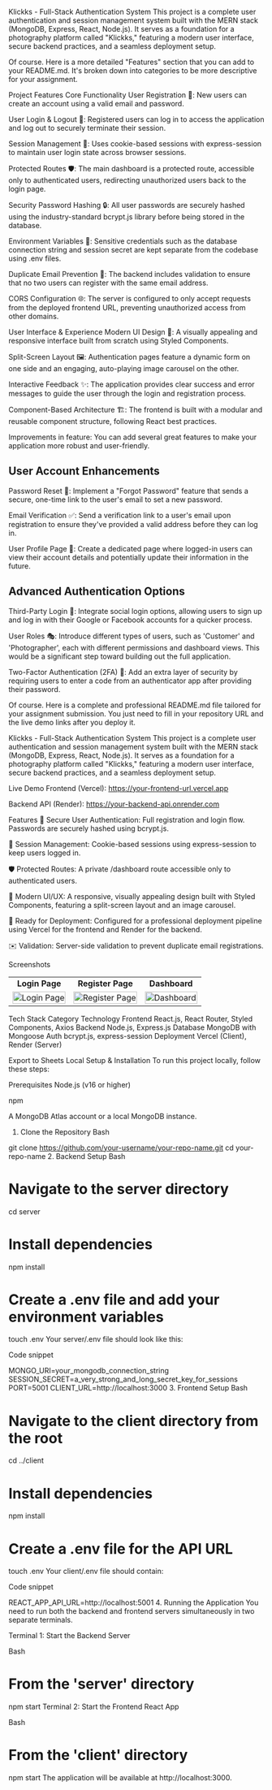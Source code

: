 Klickks - Full-Stack Authentication System
This project is a complete user authentication and session management system built with the MERN stack (MongoDB, Express, React, Node.js). It serves as a foundation for a photography platform called "Klickks," featuring a modern user interface, secure backend practices, and a seamless deployment setup.

Of course. Here is a more detailed "Features" section that you can add to your README.md. It's broken down into categories to be more descriptive for your assignment.

Project Features
Core Functionality
User Registration 📝: New users can create an account using a valid email and password.

User Login & Logout 🔑: Registered users can log in to access the application and log out to securely terminate their session.

Session Management 🍪: Uses cookie-based sessions with express-session to maintain user login state across browser sessions.

Protected Routes 🛡️: The main dashboard is a protected route, accessible only to authenticated users, redirecting unauthorized users back to the login page.

Security
Password Hashing 🔒: All user passwords are securely hashed using the industry-standard bcrypt.js library before being stored in the database.

Environment Variables 🤫: Sensitive credentials such as the database connection string and session secret are kept separate from the codebase using .env files.

Duplicate Email Prevention 🚫: The backend includes validation to ensure that no two users can register with the same email address.

CORS Configuration 🌐: The server is configured to only accept requests from the deployed frontend URL, preventing unauthorized access from other domains.

User Interface & Experience
Modern UI Design 🎨: A visually appealing and responsive interface built from scratch using Styled Components.

Split-Screen Layout 🖼️: Authentication pages feature a dynamic form on one side and an engaging, auto-playing image carousel on the other.

Interactive Feedback ✨: The application provides clear success and error messages to guide the user through the login and registration process.

Component-Based Architecture 🏗️: The frontend is built with a modular and reusable component structure, following React best practices.


Improvements in feature:
You can add several great features to make your application more robust and user-friendly.

## User Account Enhancements
Password Reset 🔑: Implement a "Forgot Password" feature that sends a secure, one-time link to the user's email to set a new password.

Email Verification ✅: Send a verification link to a user's email upon registration to ensure they've provided a valid address before they can log in.

User Profile Page 👤: Create a dedicated page where logged-in users can view their account details and potentially update their information in the future.

## Advanced Authentication Options
Third-Party Login 🚀: Integrate social login options, allowing users to sign up and log in with their Google or Facebook accounts for a quicker process.

User Roles 🎭: Introduce different types of users, such as 'Customer' and 'Photographer', each with different permissions and dashboard views. This would be a significant step toward building out the full application.

Two-Factor Authentication (2FA) 📱: Add an extra layer of security by requiring users to enter a code from an authenticator app after providing their password.

Of course. Here is a complete and professional README.md file tailored for your assignment submission. You just need to fill in your repository URL and the live demo links after you deploy it.

Klickks - Full-Stack Authentication System
This project is a complete user authentication and session management system built with the MERN stack (MongoDB, Express, React, Node.js). It serves as a foundation for a photography platform called "Klickks," featuring a modern user interface, secure backend practices, and a seamless deployment setup.

Live Demo
Frontend (Vercel): https://your-frontend-url.vercel.app

Backend API (Render): https://your-backend-api.onrender.com

Features
🔐 Secure User Authentication: Full registration and login flow. Passwords are securely hashed using bcrypt.js.

🍪 Session Management: Cookie-based sessions using express-session to keep users logged in.

🛡️ Protected Routes: A private /dashboard route accessible only to authenticated users.

🎨 Modern UI/UX: A responsive, visually appealing design built with Styled Components, featuring a split-screen layout and an image carousel.

🚀 Ready for Deployment: Configured for a professional deployment pipeline using Vercel for the frontend and Render for the backend.

✉️ Validation: Server-side validation to prevent duplicate email registrations.

Screenshots
<table>
<tr>
<td align="center"><strong>Login Page</strong></td>
<td align="center"><strong>Register Page</strong></td>
<td align="center"><strong>Dashboard</strong></td>
</tr>
<tr>
<td><img src="https://i.imgur.com/G5g2mJc.jpeg" alt="Login Page" width="100%"></td>
<td><img src="https://i.imgur.com/Jd1tXyS.png" alt="Register Page" width="100%"></td>
<td><img src="https://i.imgur.com/Hq6R33E.jpeg" alt="Dashboard" width="100%"></td>
</tr>
</table>

Tech Stack
Category	Technology
Frontend	React.js, React Router, Styled Components, Axios
Backend	Node.js, Express.js
Database	MongoDB with Mongoose
Auth	bcrypt.js, express-session
Deployment	Vercel (Client), Render (Server)

Export to Sheets
Local Setup & Installation
To run this project locally, follow these steps:

Prerequisites
Node.js (v16 or higher)

npm

A MongoDB Atlas account or a local MongoDB instance.

1. Clone the Repository
Bash

git clone https://github.com/your-username/your-repo-name.git
cd your-repo-name
2. Backend Setup
Bash

# Navigate to the server directory
cd server

# Install dependencies
npm install

# Create a .env file and add your environment variables
touch .env
Your server/.env file should look like this:

Code snippet

MONGO_URI=your_mongodb_connection_string
SESSION_SECRET=a_very_strong_and_long_secret_key_for_sessions
PORT=5001
CLIENT_URL=http://localhost:3000
3. Frontend Setup
Bash

# Navigate to the client directory from the root
cd ../client

# Install dependencies
npm install

# Create a .env file for the API URL
touch .env
Your client/.env file should contain:

Code snippet

REACT_APP_API_URL=http://localhost:5001
4. Running the Application
You need to run both the backend and frontend servers simultaneously in two separate terminals.

Terminal 1: Start the Backend Server

Bash

# From the 'server' directory
npm start
Terminal 2: Start the Frontend React App

Bash

# From the 'client' directory
npm start
The application will be available at http://localhost:3000.
